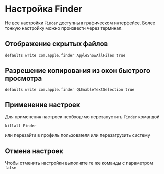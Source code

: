 # Настройка  Finder

Не все настройки `Finder` доступны в графическом интерфейсе. Более тонкую настройку можно произвести через терминал.

## **Отображение скрытых файлов**

```text
defaults write com.apple.finder AppleShowAllFiles true
```

## **Разрешение копирования из окон быстрого просмотра**

```text
defaults write com.apple.finder QLEnableTextSelection true
```

## **Применение настроек**

Для применения настроек необходимо перезапустить  `Finder` командой

```text
killall Finder
```

или перезайти в профиль пользователя или перезагрузить систему

## **Отмена настроек**

Чтобы отменить настройки выполните те же команды с параметром `false`

